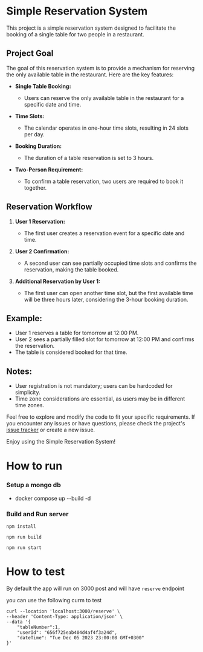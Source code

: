 # Simple Reservation System

This project is a simple reservation system designed to facilitate the booking of a single table for two people in a restaurant.

## Project Goal

The goal of this reservation system is to provide a mechanism for reserving the only available table in the restaurant. Here are the key features:

- **Single Table Booking:**
  - Users can reserve the only available table in the restaurant for a specific date and time.
  
- **Time Slots:**
  - The calendar operates in one-hour time slots, resulting in 24 slots per day.
  
- **Booking Duration:**
  - The duration of a table reservation is set to 3 hours.
  
- **Two-Person Requirement:**
  - To confirm a table reservation, two users are required to book it together.

## Reservation Workflow

1. **User 1 Reservation:**
   - The first user creates a reservation event for a specific date and time.

2. **User 2 Confirmation:**
   - A second user can see partially occupied time slots and confirms the reservation, making the table booked.

3. **Additional Reservation by User 1:**
   - The first user can open another time slot, but the first available time will be three hours later, considering the 3-hour booking duration.

## Example:

- User 1 reserves a table for tomorrow at 12:00 PM.
- User 2 sees a partially filled slot for tomorrow at 12:00 PM and confirms the reservation.
- The table is considered booked for that time.

## Notes:

- User registration is not mandatory; users can be hardcoded for simplicity.
- Time zone considerations are essential, as users may be in different time zones.

Feel free to explore and modify the code to fit your specific requirements. If you encounter any issues or have questions, please check the project's [issue tracker](link-to-issue-tracker) or create a new issue.

Enjoy using the Simple Reservation System!

# How to run

### Setup a mongo db
- docker compose up --build -d

### Build and Run server
```
npm install

``` 

```
npm run build
``` 

```
npm run start

``` 

# How to test

By default the app will run on 3000 post and will have `reserve` endpoint

you can use the following curm to test

```
curl --location 'localhost:3000/reserve' \
--header 'Content-Type: application/json' \
--data '{
    "tableNumber":1,
    "userId": "656f725eab404d4af4f3a24d",
    "dateTime": "Tue Dec 05 2023 23:00:08 GMT+0300"
}'
```